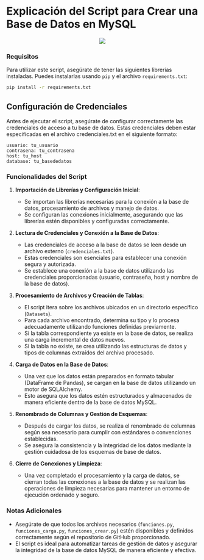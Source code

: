 # Explicación del Script para Crear una Base de Datos en MySQL

<p align="center">
    <img src="https://miro.medium.com/v2/resize:fit:1137/1*OnDVcS17HTWZ2L2vPaaQ1A.png">
</p>

### Requisitos

Para utilizar este script, asegúrate de tener las siguientes librerías instaladas. Puedes instalarlas usando `pip` y el archivo `requirements.txt`:

```bash
pip install -r requirements.txt

```
## Configuración de Credenciales

Antes de ejecutar el script, asegúrate de configurar correctamente las credenciales de acceso a tu base de datos. Estas credenciales deben estar especificadas en el archivo credenciales.txt en el siguiente formato:

```
usuario: tu_usuario
contrasena: tu_contrasena
host: tu_host
database: tu_basededatos

```
### Funcionalidades del Script

1. **Importación de Librerías y Configuración Inicial**:
    - Se importan las librerías necesarias para la conexión a la base de datos, procesamiento de archivos y manejo de datos.
    - Se configuran las conexiones inicialmente, asegurando que las librerías estén disponibles y configuradas correctamente.

2. **Lectura de Credenciales y Conexión a la Base de Datos**:
    - Las credenciales de acceso a la base de datos se leen desde un archivo externo (`credenciales.txt`).
    - Estas credenciales son esenciales para establecer una conexión segura y autorizada.
    - Se establece una conexión a la base de datos utilizando las credenciales proporcionadas (usuario, contraseña, host y nombre de la base de datos).

3. **Procesamiento de Archivos y Creación de Tablas**:
    - El script itera sobre los archivos ubicados en un directorio específico (`Datasets`).
    - Para cada archivo encontrado, determina su tipo y lo procesa adecuadamente utilizando funciones definidas previamente.
    - Si la tabla correspondiente ya existe en la base de datos, se realiza una carga incremental de datos nuevos.
    - Si la tabla no existe, se crea utilizando las estructuras de datos y tipos de columnas extraídos del archivo procesado.

4. **Carga de Datos en la Base de Datos**:
    - Una vez que los datos están preparados en formato tabular (DataFrame de Pandas), se cargan en la base de datos utilizando un motor de SQLAlchemy.
    - Esto asegura que los datos estén estructurados y almacenados de manera eficiente dentro de la base de datos MySQL.

5. **Renombrado de Columnas y Gestión de Esquemas**:
    - Después de cargar los datos, se realiza el renombrado de columnas según sea necesario para cumplir con estándares o convenciones establecidas.
    - Se asegura la consistencia y la integridad de los datos mediante la gestión cuidadosa de los esquemas de base de datos.

6. **Cierre de Conexiones y Limpieza**:
    - Una vez completado el procesamiento y la carga de datos, se cierran todas las conexiones a la base de datos y se realizan las operaciones de limpieza necesarias para mantener un entorno de ejecución ordenado y seguro.

### Notas Adicionales

- Asegúrate de que todos los archivos necesarios (`funciones.py`, `funciones_carga.py`, `funciones_crear.py`) estén disponibles y definidos correctamente según el repositorio de GitHub proporcionado.
- El script es ideal para automatizar tareas de gestión de datos y asegurar la integridad de la base de datos MySQL de manera eficiente y efectiva.


